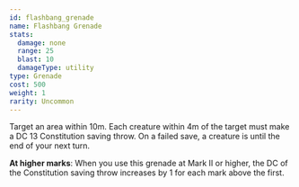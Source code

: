 ```yaml
---
id: flashbang_grenade
name: Flashbang Grenade
stats:
  damage: none
  range: 25
  blast: 10
  damageType: utility
type: Grenade
cost: 500
weight: 1
rarity: Uncommon
---
```

Target an area within 10m. Each creature within 4m of the target must make a DC 13 Constitution saving throw.
On a failed save, a creature is <me-condition id="blinded"/> until the end of your next turn.

__At higher marks__: When you use this grenade at Mark II or higher, the DC of the Constitution saving throw increases
by 1 for each mark above the first.
